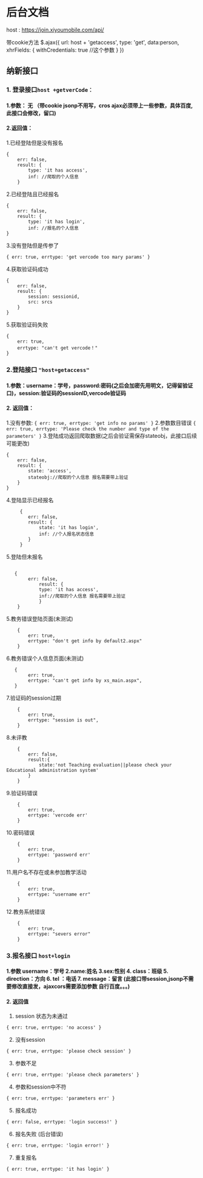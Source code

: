 # 后台文档
host : https://join.xiyoumobile.com/api/

带cookie方法
$.ajax({
        url: host + 'getaccess',
        type: 'get',
        data:person,
        xhrFields: {
            withCredentials: true   //这个参数
        }
})
## 纳新接口
###  1. 登录接口`host +getverCode：`
#### 1.参数： 无 （带cookie jsonp不用写，cros ajax必须带上一些参数，具体百度,此接口会修改，留口)
#### 2.返回值：

1.已经登陆但是没有报名

	{ 
        err: false,
		result: {
            type: 'it has access',
          	inf: //爬取的个人信息
        }

2.已经登陆且已经报名


    { 
        err: false, 
        result: {
   		    type: 'it has login',
            inf: //报名的个人信息
    }

3.没有登陆但是传参了

    { err: true, errtype: 'get vercode too mary params' }

4.获取验证码成功

    {
   		err: false,
        result: {
            session: sessionid,
            src: srcs
        }
    }


5.获取验证码失败

    {
        err: true,
        errtype: "can't get vercode！"
    }
###  2.登陆接口 `"host+getaccess"` 
#### 1.参数：username：学号，password:密码(之后会加密先用明文，记得留验证口)，session:验证码的sessionID,vercode验证码
#### 2. 返回值：
1.没有参数:
`{ err: true, errtype: 'get info no params' }`
2.参数数目错误
`{ err: true, errtype: 'Please check the number and type of the parameters' }`
3.登陆成功返回爬取数据(之后会验证需保存stateobj，此接口后续可能更改) 
```
{
    err: false,
    result: {
        state: 'access', 
        stateobj://爬取的个人信息 报名需要带上验证
    }
}
```
4.登陆显示已经报名
```
     {
        err: false, 
        result: {
            state: 'it has login',
            inf: //个人报名状态信息
        }
     }                    

```
5.登陆但未报名
```

   {
        err: false, 
            result: {
            type: 'it has access',
            inf://爬取的个人信息 报名需要带上验证
            }
    } 

```
5.教务错误登陆页面(未测试)
```
    {
        err: true,
        errtype: "don't get info by default2.aspx"
    }
```
6.教务错误个人信息页面(未测试)
```
   {
        err: true,
        errtype: "can't get info by xs_main.aspx",
   }
```
7.验证码的session过期
```
    {
        err: true,
        errtype: "session is out",
    }
```
8.未评教
```
    {
        err: false,
        result:{
            state:'not Teaching evaluation||please check your Educational administration system'
        }
    }
```
9.验证码错误
```
    {
        err: true,
        errtype: 'vercode err'
    }
```
10.密码错误
```
    {
        err: true,
        errtype: 'password err'
    }
```
11.用户名不存在或未参加教学活动
```
    {
        err: true,
        errtype: "username err"
    }
```
12.教务系统错误
```
    {
        err: true,
        errtype: "severs error"
    }
```

### 3.报名接口 `host+login` 
#### 1.参数 username：学号 2.name:姓名 3.sex:性别 4. class：班级 5. direction：方向 6. tel ：电话 7. message：留言 (此接口带session,jsonp不需要修改直接发，ajaxcors需要添加参数 自行百度。。。)
#### 2. 返回值
1. session 状态为未通过
```
{ err: true, errtype: 'no access' }
```
2. 没有session
```
{ err: true, errtype: 'please check session' }
```
3. 参数不足
```
{ err: true, errtype: 'please check parameters' }
```
4. 参数和session中不符
```
{ err: true, errtype: 'parameters err' }
```
5. 报名成功
```
{ err: false, errtype: 'login success!' }
```
6. 报名失败 (后台错误)
```
{ err: true, errtype: 'login error!' }
```
7. 重复报名
```
{ err: true, errtype: 'it has login' }
```

